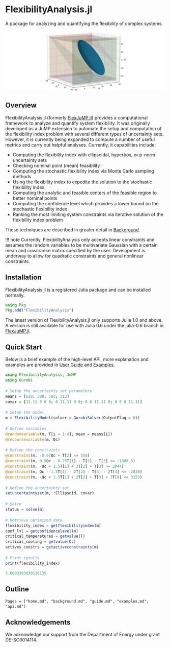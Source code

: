 # FlexibilityAnalysis.jl

A package for analyzing and quantifying the flexibility of complex systems.

![ellipsoid](images/ellip.png)

## Overview
FlexibilityAnalysis.jl (formerly [FlexJuMP.jl](https://github.com/pulsipher/FlexJuMP.jl))
provides a computational framework to analyze and quantify system flexibility.
It was originally developed as a JuMP extension to automate the setup and computation of the
flexibility index problem with several different types of uncertainty sets. However, it is currently
being expanded to compute a number of useful metrics and carry out helpful analyses. Currently,
it capabilities include:
- Computing the flexibility index with ellipsoidal, hyperbox, or p-norm uncertainty sets
- Checking nominal point (mean) feasibility
- Computing the stochastic flexibility index via Monte Carlo sampling methods
- Using the flexibility index to expedite the solution to the stochastic flexibility index
- Computing the analytic and feasible centers of the feasible region to better nominal points
- Computing the confidence level which provides a lower bound on the stochastic flexibility index
- Ranking the most limiting system constraints via iterative solution of the flexibility index problem

These techniques are described in greater detail in [Background](@ref).

!!! note
    Currently, FlexibilityAnalysis only accepts linear constraints and assumes the random variables to be
    multivariate Gaussian with a certain mean and covariance matrix specified by the user. Development
    is underway to allow for quadratic constraints and general nonlinear constraints.  

## Installation
FlexibilityAnalysis.jl is a registered Julia package and can be installed normally.

```julia
using Pkg
Pkg.add("FlexibilityAnalysis")
```
The latest version of FlexibilityAnalysis.jl only supports Julia 1.0 and above. A version is still available for use
with Julia 0.6 under the julia-0.6 branch in [FlexJuMP.jl](https://github.com/pulsipher/FlexJuMP.jl).

## Quick Start
Below is a brief example of the high-level API, more explanation and examples are provided in [User Guide](@ref) and [Examples](@ref).

```julia
using FlexibilityAnalysis, JuMP
using Gurobi

# Setup the uncertainty set parameters
means = [620; 388; 583; 313]
covar = [11.11 0 0 0; 0 11.11 0 0; 0 0 11.11 0; 0 0 0 11.11]

# Setup the model
m = FlexibilityModel(solver = GurobiSolver(OutputFlag = 0))

# Define variables
@randomvariable(m, T[i = 1:4], mean = means[i])
@recoursevariable(m, Qc)

# Define the constraints
@constraint(m, -0.67Qc + T[2] <= 350)
@constraint(m, 0.5Qc - 0.75T[1] - T[2] - T[3] <= -1388.5)
@constraint(m, -Qc + 1.5T[1] + 2T[2] + T[3] >= 2044)
@constraint(m, Qc - 1.5T[1] - 2T[2] - T[3] - 2T[4] <= -2830)
@constraint(m, -Qc + 1.5T[1] + 2T[2] + T[3] + 3T[4] <= 3153)

# Define the uncertainty set
setuncertaintyset(m, :Ellipsoid, covar)

# Solve
status = solve(m)

# Retrieve optimized data
flexibility_index = getflexibilityindex(m)
conf_lvl = getconfidencelevel(m)
critical_temperatures = getvalue(T)
critical_cooling = getvalue(Qc)
actives_constrs = getactiveconstraints(m)

# Print results
print(flexibility_index)
```
```julia
3.6003393030116135
```

## Outline
```@contents
Pages = ["home.md", "background.md", "guide.md", "examples.md", "api.md"]
```

## Acknowledgements
We acknowledge our support from the Department of Energy under grant DE-SC0014114.
